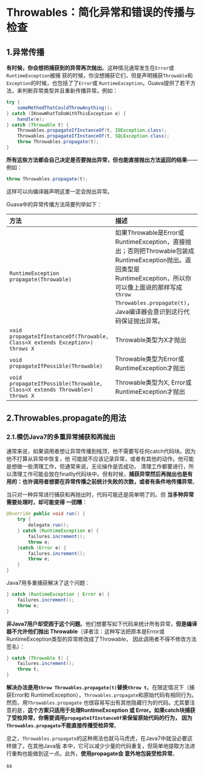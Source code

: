 Throwables：简化异常和错误的传播与检查
================================================================================
## 1.异常传播
**有时候，你会想把捕获到的异常再次抛出**。这种情况通常发生在`Error`或`RuntimeException`被捕
获的时候，你没想捕获它们，但是声明捕获`Throwable`和`Exception`的时候，也包括了了`Error`或
`RuntimeException`。Guava提供了若干方法，来判断异常类型并且重新传播异常。例如：
```java
try {
    someMethodThatCouldThrowAnything();
} catch (IKnowWhatToDoWithThisException e) {
    handle(e);
} catch (Throwable t) {
    Throwables.propagateIfInstanceOf(t, IOException.class);
    Throwables.propagateIfInstanceOf(t, SQLException.class);
    throw Throwables.propagate(t);
}
```
**所有这些方法都会自己决定是否要抛出异常，但也能直接抛出方法返回的结果**——例如：
```java
throw Throwables.propagate(t);
```
这样可以向编译器声明这里一定会抛出异常。

Guava中的异常传播方法简要列举如下：

| 方法 | 描述 |
| :------------- | :------------- |
| `RuntimeException propagate(Throwable)` | 如果Throwable是Error或RuntimeException，直接抛出；否则把Throwable包装成RuntimeException抛出。返回类型是RuntimeException，所以你可以像上面说的那样写成`throw Throwables.propagate(t)`，Java编译器会意识到这行代码保证抛出异常。 |
| `void propagateIfInstanceOf(Throwable, Class<X extends Exception>) throws X` | Throwable类型为X才抛出 |
| `void propagateIfPossible(Throwable)` | Throwable类型为Error或RuntimeException才抛出 |
| `void propagateIfPossible(Throwable, Class<X extends Throwable>) throws X` | Throwable类型为X, Error或RuntimeException才抛出 |

## 2.Throwables.propagate的用法

### 2.1.模仿Java7的多重异常捕获和再抛出
通常来说，如果调用者想让异常传播到栈顶，他不需要写任何catch代码块。因为他不打算从异常中恢复，他
可能就不应该记录异常，或者有其他的动作。他可能是想做一些清理工作，但通常来说，无论操作是否成功，
清理工作都要进行，所以清理工作可能会放在finallly代码块中。但有时候，**捕获异常然后再抛出也是有
用的：也许调用者想要在异常传播之前统计失败的次数，或者有条件地传播异常**。

当只对一种异常进行捕获和再抛出时，代码可能还是简单明了的。但 **当多种异常需要处理时，却可能变得
一团糟**：
```java  
@Override public void run() {
    try {
        delegate.run();
    } catch (RuntimeException e) {
        failures.increment();
        throw e;
    }catch (Error e) {
        failures.increment();
        throw e;
    }
}
```
Java7用多重捕获解决了这个问题：
```java
} catch (RuntimeException | Error e) {
    failures.increment();
    throw e;
}
```
**非Java7用户却受困于这个问题**。他们想要写如下代码来统计所有异常，**但是编译器不允许他们抛出
Throwable**（译者注：这种写法把原本是Error或RuntimeException类型的异常修改成了Throwable，
因此调用者不得不修改方法签名）：
```java
} catch (Throwable t) {
    failures.increment();
    throw t;
}
```
**解决办法是用`throw Throwables.propagate(t)`替换`throw t`**。在限定情况下（捕获Error和
RuntimeException），`Throwables.propagate`和原始代码有相同行为。然而，用`Throwables.propagate`
也很容易写出有其他隐藏行为的代码。尤其要注意的是，**这个方案只适用于处理RuntimeException 或
Error。如果catch块捕获了受检异常，你需要调用`propagateIfInstanceOf`来保留原始代码的行为，
因为`Throwables.propagate`不能直接传播受检异常**。

总之，`Throwables.propagate`的这种用法也就马马虎虎，在Java7中就没必要这样做了。在其他Java版
本中，它可以减少少量的代码重复，但简单地提取方法进行重构也能做到这一点。此外，**使用propagate会
意外地包装受检异常**。

































ss
